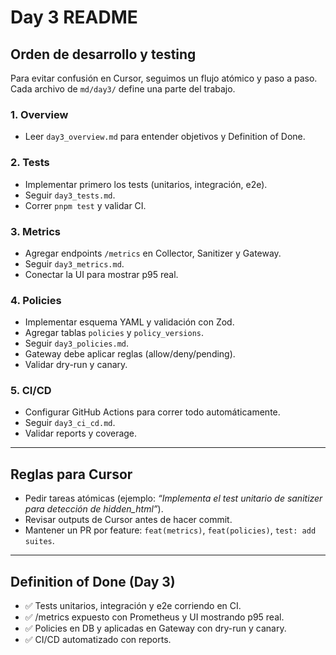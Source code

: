 # Day 3 README

## Orden de desarrollo y testing

Para evitar confusión en Cursor, seguimos un flujo atómico y paso a paso.  
Cada archivo de `md/day3/` define una parte del trabajo.

### 1. **Overview**
- Leer `day3_overview.md` para entender objetivos y Definition of Done.

### 2. **Tests**
- Implementar primero los tests (unitarios, integración, e2e).
- Seguir `day3_tests.md`.
- Correr `pnpm test` y validar CI.

### 3. **Metrics**
- Agregar endpoints `/metrics` en Collector, Sanitizer y Gateway.
- Seguir `day3_metrics.md`.
- Conectar la UI para mostrar p95 real.

### 4. **Policies**
- Implementar esquema YAML y validación con Zod.
- Agregar tablas `policies` y `policy_versions`.
- Seguir `day3_policies.md`.
- Gateway debe aplicar reglas (allow/deny/pending).
- Validar dry-run y canary.

### 5. **CI/CD**
- Configurar GitHub Actions para correr todo automáticamente.
- Seguir `day3_ci_cd.md`.
- Validar reports y coverage.

---

## Reglas para Cursor
- Pedir tareas atómicas (ejemplo: *“Implementa el test unitario de sanitizer para detección de hidden_html”*).  
- Revisar outputs de Cursor antes de hacer commit.  
- Mantener un PR por feature: `feat(metrics)`, `feat(policies)`, `test: add suites`.  

---

## Definition of Done (Day 3)
- ✅ Tests unitarios, integración y e2e corriendo en CI.  
- ✅ /metrics expuesto con Prometheus y UI mostrando p95 real.  
- ✅ Policies en DB y aplicadas en Gateway con dry-run y canary.  
- ✅ CI/CD automatizado con reports.

